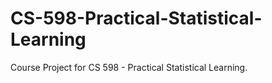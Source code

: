 # CS-598-Practical-Statistical-Learning
Course Project for CS 598 - Practical Statistical Learning. 
